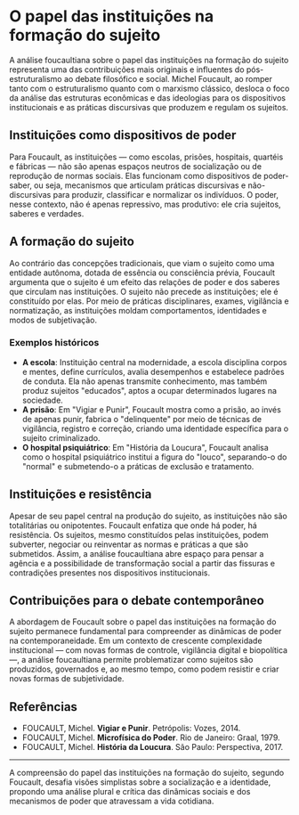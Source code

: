 # O papel das instituições na formação do sujeito

A análise foucaultiana sobre o papel das instituições na formação do sujeito representa uma das contribuições mais originais e influentes do pós-estruturalismo ao debate filosófico e social. Michel Foucault, ao romper tanto com o estruturalismo quanto com o marxismo clássico, desloca o foco da análise das estruturas econômicas e das ideologias para os dispositivos institucionais e as práticas discursivas que produzem e regulam os sujeitos.

## Instituições como dispositivos de poder

Para Foucault, as instituições — como escolas, prisões, hospitais, quartéis e fábricas — não são apenas espaços neutros de socialização ou de reprodução de normas sociais. Elas funcionam como dispositivos de poder-saber, ou seja, mecanismos que articulam práticas discursivas e não-discursivas para produzir, classificar e normalizar os indivíduos. O poder, nesse contexto, não é apenas repressivo, mas produtivo: ele cria sujeitos, saberes e verdades.

## A formação do sujeito

Ao contrário das concepções tradicionais, que viam o sujeito como uma entidade autônoma, dotada de essência ou consciência prévia, Foucault argumenta que o sujeito é um efeito das relações de poder e dos saberes que circulam nas instituições. O sujeito não precede as instituições; ele é constituído por elas. Por meio de práticas disciplinares, exames, vigilância e normatização, as instituições moldam comportamentos, identidades e modos de subjetivação.

### Exemplos históricos

- **A escola**: Instituição central na modernidade, a escola disciplina corpos e mentes, define currículos, avalia desempenhos e estabelece padrões de conduta. Ela não apenas transmite conhecimento, mas também produz sujeitos "educados", aptos a ocupar determinados lugares na sociedade.
- **A prisão**: Em "Vigiar e Punir", Foucault mostra como a prisão, ao invés de apenas punir, fabrica o "delinquente" por meio de técnicas de vigilância, registro e correção, criando uma identidade específica para o sujeito criminalizado.
- **O hospital psiquiátrico**: Em "História da Loucura", Foucault analisa como o hospital psiquiátrico institui a figura do "louco", separando-o do "normal" e submetendo-o a práticas de exclusão e tratamento.

## Instituições e resistência

Apesar de seu papel central na produção do sujeito, as instituições não são totalitárias ou onipotentes. Foucault enfatiza que onde há poder, há resistência. Os sujeitos, mesmo constituídos pelas instituições, podem subverter, negociar ou reinventar as normas e práticas a que são submetidos. Assim, a análise foucaultiana abre espaço para pensar a agência e a possibilidade de transformação social a partir das fissuras e contradições presentes nos dispositivos institucionais.

## Contribuições para o debate contemporâneo

A abordagem de Foucault sobre o papel das instituições na formação do sujeito permanece fundamental para compreender as dinâmicas de poder na contemporaneidade. Em um contexto de crescente complexidade institucional — com novas formas de controle, vigilância digital e biopolítica —, a análise foucaultiana permite problematizar como sujeitos são produzidos, governados e, ao mesmo tempo, como podem resistir e criar novas formas de subjetividade.

## Referências

- FOUCAULT, Michel. **Vigiar e Punir**. Petrópolis: Vozes, 2014.
- FOUCAULT, Michel. **Microfísica do Poder**. Rio de Janeiro: Graal, 1979.
- FOUCAULT, Michel. **História da Loucura**. São Paulo: Perspectiva, 2017.

---

A compreensão do papel das instituições na formação do sujeito, segundo Foucault, desafia visões simplistas sobre a socialização e a identidade, propondo uma análise plural e crítica das dinâmicas sociais e dos mecanismos de poder que atravessam a vida cotidiana.
